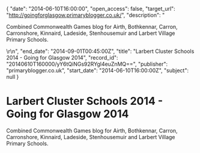 {
  "date": "2014-06-10T16:00:00", 
  "open_access": false, 
  "target_url": "http://goingforglasgow.primaryblogger.co.uk/", 
  "description": "<p>Combined Commonwealth Games blog for Airth, Bothkennar, Carron, Carronshore, Kinnaird, Ladeside, Stenhousemuir and Larbert Village Primary Schools.</p>\r\n", 
  "end_date": "2014-09-01T00:45:00Z", 
  "title": "Larbert Cluster Schools 2014 - Going for Glasgow 2014", 
  "record_id": "20140610T160000/yY6tQiNGs92RYgl4euZnMQ==", 
  "publisher": "primaryblogger.co.uk", 
  "start_date": "2014-06-10T16:00:00Z", 
  "subject": null
}

# Larbert Cluster Schools 2014 - Going for Glasgow 2014

<p>Combined Commonwealth Games blog for Airth, Bothkennar, Carron, Carronshore, Kinnaird, Ladeside, Stenhousemuir and Larbert Village Primary Schools.</p>
